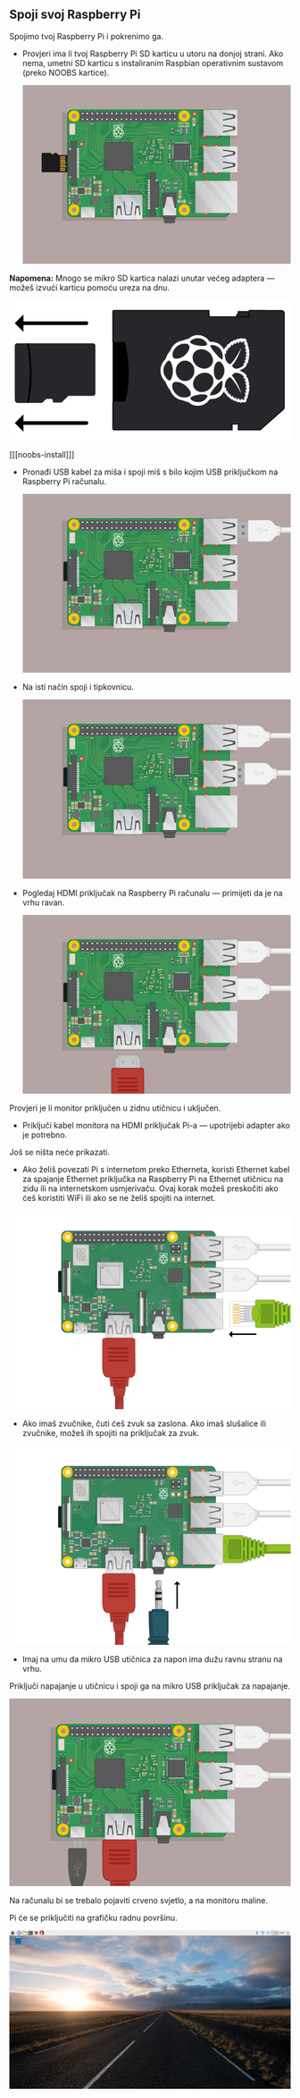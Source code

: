 ## Spoji svoj Raspberry Pi

Spojimo tvoj Raspberry Pi i pokrenimo ga.

+ Provjeri ima li tvoj Raspberry Pi SD karticu u utoru na donjoj strani. Ako nema, umetni SD karticu s instaliranim Raspbian operativnim sustavom (preko NOOBS kartice).
    
    ![screenshot](images/pi-sd.png)

**Napomena:** Mnogo se mikro SD kartica nalazi unutar većeg adaptera — možeš izvući karticu pomoću ureza na dnu.

![sd card holder](images/sd-card-holder.png)

[[[noobs-install]]]

+ Pronađi USB kabel za miša i spoji miš s bilo kojim USB priključkom na Raspberry Pi računalu.
    
    ![screenshot](images/pi-mouse.png)

+ Na isti način spoji i tipkovnicu.
    
    ![screenshot](images/pi-keyboard.png)

+ Pogledaj HDMI priključak na Raspberry Pi računalu — primijeti da je na vrhu ravan.
    
    ![screenshot](images/pi-hdmi.png)

Provjeri je li monitor priključen u zidnu utičnicu i uključen.

+ Priključi kabel monitora na HDMI priključak Pi-a — upotrijebi adapter ako je potrebno.

Još se ništa neće prikazati.

+ Ako želiš povezati Pi s internetom preko Etherneta, koristi Ethernet kabel za spajanje Ethernet priključka na Raspberry Pi na Ethernet utičnicu na zidu ili na internetskom usmjerivaču. Ovaj korak možeš preskočiti ako ćeš koristiti WiFi ili ako se ne želiš spojiti na internet.

![ethernet](images/pi-ethernet.png)

+ Ako imaš zvučnike, čuti ćeš zvuk sa zaslona. Ako imaš slušalice ili zvučnike, možeš ih spojiti na priključak za zvuk.

![headphones](images/pi-headphones.png)

+ Imaj na umu da mikro USB utičnica za napon ima dužu ravnu stranu na vrhu.

Priključi napajanje u utičnicu i spoji ga na mikro USB priključak za napajanje.

![screenshot](images/pi-power.png)

Na računalu bi se trebalo pojaviti crveno svjetlo, a na monitoru maline.

Pi će se priključiti na grafičku radnu površinu.

![screenshot](images/pi-desktop.png)